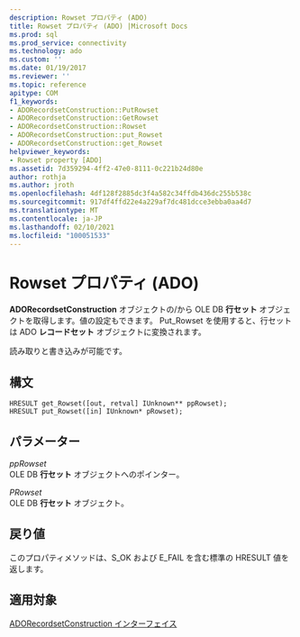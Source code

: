 ```yaml
---
description: Rowset プロパティ (ADO)
title: Rowset プロパティ (ADO) |Microsoft Docs
ms.prod: sql
ms.prod_service: connectivity
ms.technology: ado
ms.custom: ''
ms.date: 01/19/2017
ms.reviewer: ''
ms.topic: reference
apitype: COM
f1_keywords:
- ADORecordsetConstruction::PutRowset
- ADORecordsetConstruction::GetRowset
- ADORecordsetConstruction::Rowset
- ADORecordsetConstruction::put_Rowset
- ADORecordsetConstruction::get_Rowset
helpviewer_keywords:
- Rowset property [ADO]
ms.assetid: 7d359294-4ff2-47e0-8111-0c221b24d80e
author: rothja
ms.author: jroth
ms.openlocfilehash: 4df128f2885dc3f4a582c34ffdb436dc255b538c
ms.sourcegitcommit: 917df4ffd22e4a229af7dc481dcce3ebba0aa4d7
ms.translationtype: MT
ms.contentlocale: ja-JP
ms.lasthandoff: 02/10/2021
ms.locfileid: "100051533"
---
```

# <a name="rowset-property-ado"></a>Rowset プロパティ (ADO)
**ADORecordsetConstruction** オブジェクトの/から OLE DB **行セット** オブジェクトを取得します。値の設定もできます。 Put_Rowset を使用すると、行セットは ADO **レコードセット** オブジェクトに変換されます。  
  
 読み取りと書き込みが可能です。  
  
## <a name="syntax"></a>構文  
  
```  
HRESULT get_Rowset([out, retval] IUnknown** ppRowset);  
HRESULT put_Rowset([in] IUnknown* pRowset);  
```  
  
## <a name="parameters"></a>パラメーター  
 *ppRowset*  
 OLE DB **行セット** オブジェクトへのポインター。  
  
 *PRowset*  
 OLE DB **行セット** オブジェクト。  
  
## <a name="return-values"></a>戻り値  
 このプロパティメソッドは、S_OK および E_FAIL を含む標準の HRESULT 値を返します。  
  
## <a name="applies-to"></a>適用対象  
 [ADORecordsetConstruction インターフェイス](./adorecordsetconstruction-interface.md)